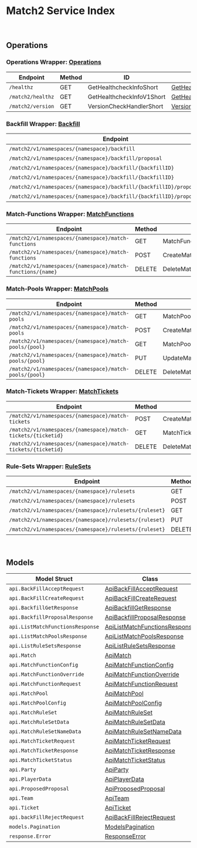 # Match2 Service Index

&nbsp;

## Operations

### Operations Wrapper:  [Operations](../../services-api/pkg/service/match2/operations.go)
| Endpoint | Method | ID | Class | Wrapper | Example |
|---|---|---|---|---|---|
| `/healthz` | GET | GetHealthcheckInfoShort | [GetHealthcheckInfoShort](../../match2-sdk/pkg/match2client/operations/operations_client.go) | [GetHealthcheckInfoShort](../../services-api/pkg/service/match2/operations.go) | [GetHealthcheckInfoShort](../../samples/cli/cmd/match2/operations/getHealthcheckInfo.go) |
| `/match2/healthz` | GET | GetHealthcheckInfoV1Short | [GetHealthcheckInfoV1Short](../../match2-sdk/pkg/match2client/operations/operations_client.go) | [GetHealthcheckInfoV1Short](../../services-api/pkg/service/match2/operations.go) | [GetHealthcheckInfoV1Short](../../samples/cli/cmd/match2/operations/getHealthcheckInfoV1.go) |
| `/match2/version` | GET | VersionCheckHandlerShort | [VersionCheckHandlerShort](../../match2-sdk/pkg/match2client/operations/operations_client.go) | [VersionCheckHandlerShort](../../services-api/pkg/service/match2/operations.go) | [VersionCheckHandlerShort](../../samples/cli/cmd/match2/operations/versionCheckHandler.go) |

### Backfill Wrapper:  [Backfill](../../services-api/pkg/service/match2/backfill.go)
| Endpoint | Method | ID | Class | Wrapper | Example |
|---|---|---|---|---|---|
| `/match2/v1/namespaces/{namespace}/backfill` | POST | CreateBackfillShort | [CreateBackfillShort](../../match2-sdk/pkg/match2client/backfill/backfill_client.go) | [CreateBackfillShort](../../services-api/pkg/service/match2/backfill.go) | [CreateBackfillShort](../../samples/cli/cmd/match2/backfill/createBackfill.go) |
| `/match2/v1/namespaces/{namespace}/backfill/proposal` | GET | GetBackfillProposalShort | [GetBackfillProposalShort](../../match2-sdk/pkg/match2client/backfill/backfill_client.go) | [GetBackfillProposalShort](../../services-api/pkg/service/match2/backfill.go) | [GetBackfillProposalShort](../../samples/cli/cmd/match2/backfill/getBackfillProposal.go) |
| `/match2/v1/namespaces/{namespace}/backfill/{backfillID}` | GET | GetBackfillShort | [GetBackfillShort](../../match2-sdk/pkg/match2client/backfill/backfill_client.go) | [GetBackfillShort](../../services-api/pkg/service/match2/backfill.go) | [GetBackfillShort](../../samples/cli/cmd/match2/backfill/getBackfill.go) |
| `/match2/v1/namespaces/{namespace}/backfill/{backfillID}` | DELETE | DeleteBackfillShort | [DeleteBackfillShort](../../match2-sdk/pkg/match2client/backfill/backfill_client.go) | [DeleteBackfillShort](../../services-api/pkg/service/match2/backfill.go) | [DeleteBackfillShort](../../samples/cli/cmd/match2/backfill/deleteBackfill.go) |
| `/match2/v1/namespaces/{namespace}/backfill/{backfillID}/proposal/accept` | PUT | AcceptBackfillShort | [AcceptBackfillShort](../../match2-sdk/pkg/match2client/backfill/backfill_client.go) | [AcceptBackfillShort](../../services-api/pkg/service/match2/backfill.go) | [AcceptBackfillShort](../../samples/cli/cmd/match2/backfill/acceptBackfill.go) |
| `/match2/v1/namespaces/{namespace}/backfill/{backfillID}/proposal/reject` | PUT | RejectBackfillShort | [RejectBackfillShort](../../match2-sdk/pkg/match2client/backfill/backfill_client.go) | [RejectBackfillShort](../../services-api/pkg/service/match2/backfill.go) | [RejectBackfillShort](../../samples/cli/cmd/match2/backfill/rejectBackfill.go) |

### Match-Functions Wrapper:  [MatchFunctions](../../services-api/pkg/service/match2/matchFunctions.go)
| Endpoint | Method | ID | Class | Wrapper | Example |
|---|---|---|---|---|---|
| `/match2/v1/namespaces/{namespace}/match-functions` | GET | MatchFunctionListShort | [MatchFunctionListShort](../../match2-sdk/pkg/match2client/match_functions/match_functions_client.go) | [MatchFunctionListShort](../../services-api/pkg/service/match2/matchFunctions.go) | [MatchFunctionListShort](../../samples/cli/cmd/match2/matchFunctions/matchFunctionList.go) |
| `/match2/v1/namespaces/{namespace}/match-functions` | POST | CreateMatchFunctionShort | [CreateMatchFunctionShort](../../match2-sdk/pkg/match2client/match_functions/match_functions_client.go) | [CreateMatchFunctionShort](../../services-api/pkg/service/match2/matchFunctions.go) | [CreateMatchFunctionShort](../../samples/cli/cmd/match2/matchFunctions/createMatchFunction.go) |
| `/match2/v1/namespaces/{namespace}/match-functions/{name}` | DELETE | DeleteMatchFunctionShort | [DeleteMatchFunctionShort](../../match2-sdk/pkg/match2client/match_functions/match_functions_client.go) | [DeleteMatchFunctionShort](../../services-api/pkg/service/match2/matchFunctions.go) | [DeleteMatchFunctionShort](../../samples/cli/cmd/match2/matchFunctions/deleteMatchFunction.go) |

### Match-Pools Wrapper:  [MatchPools](../../services-api/pkg/service/match2/matchPools.go)
| Endpoint | Method | ID | Class | Wrapper | Example |
|---|---|---|---|---|---|
| `/match2/v1/namespaces/{namespace}/match-pools` | GET | MatchPoolListShort | [MatchPoolListShort](../../match2-sdk/pkg/match2client/match_pools/match_pools_client.go) | [MatchPoolListShort](../../services-api/pkg/service/match2/matchPools.go) | [MatchPoolListShort](../../samples/cli/cmd/match2/matchPools/matchPoolList.go) |
| `/match2/v1/namespaces/{namespace}/match-pools` | POST | CreateMatchPoolShort | [CreateMatchPoolShort](../../match2-sdk/pkg/match2client/match_pools/match_pools_client.go) | [CreateMatchPoolShort](../../services-api/pkg/service/match2/matchPools.go) | [CreateMatchPoolShort](../../samples/cli/cmd/match2/matchPools/createMatchPool.go) |
| `/match2/v1/namespaces/{namespace}/match-pools/{pool}` | GET | MatchPoolDetailsShort | [MatchPoolDetailsShort](../../match2-sdk/pkg/match2client/match_pools/match_pools_client.go) | [MatchPoolDetailsShort](../../services-api/pkg/service/match2/matchPools.go) | [MatchPoolDetailsShort](../../samples/cli/cmd/match2/matchPools/matchPoolDetails.go) |
| `/match2/v1/namespaces/{namespace}/match-pools/{pool}` | PUT | UpdateMatchPoolShort | [UpdateMatchPoolShort](../../match2-sdk/pkg/match2client/match_pools/match_pools_client.go) | [UpdateMatchPoolShort](../../services-api/pkg/service/match2/matchPools.go) | [UpdateMatchPoolShort](../../samples/cli/cmd/match2/matchPools/updateMatchPool.go) |
| `/match2/v1/namespaces/{namespace}/match-pools/{pool}` | DELETE | DeleteMatchPoolShort | [DeleteMatchPoolShort](../../match2-sdk/pkg/match2client/match_pools/match_pools_client.go) | [DeleteMatchPoolShort](../../services-api/pkg/service/match2/matchPools.go) | [DeleteMatchPoolShort](../../samples/cli/cmd/match2/matchPools/deleteMatchPool.go) |

### Match-Tickets Wrapper:  [MatchTickets](../../services-api/pkg/service/match2/matchTickets.go)
| Endpoint | Method | ID | Class | Wrapper | Example |
|---|---|---|---|---|---|
| `/match2/v1/namespaces/{namespace}/match-tickets` | POST | CreateMatchTicketShort | [CreateMatchTicketShort](../../match2-sdk/pkg/match2client/match_tickets/match_tickets_client.go) | [CreateMatchTicketShort](../../services-api/pkg/service/match2/matchTickets.go) | [CreateMatchTicketShort](../../samples/cli/cmd/match2/matchTickets/createMatchTicket.go) |
| `/match2/v1/namespaces/{namespace}/match-tickets/{ticketid}` | GET | MatchTicketDetailsShort | [MatchTicketDetailsShort](../../match2-sdk/pkg/match2client/match_tickets/match_tickets_client.go) | [MatchTicketDetailsShort](../../services-api/pkg/service/match2/matchTickets.go) | [MatchTicketDetailsShort](../../samples/cli/cmd/match2/matchTickets/matchTicketDetails.go) |
| `/match2/v1/namespaces/{namespace}/match-tickets/{ticketid}` | DELETE | DeleteMatchTicketShort | [DeleteMatchTicketShort](../../match2-sdk/pkg/match2client/match_tickets/match_tickets_client.go) | [DeleteMatchTicketShort](../../services-api/pkg/service/match2/matchTickets.go) | [DeleteMatchTicketShort](../../samples/cli/cmd/match2/matchTickets/deleteMatchTicket.go) |

### Rule-Sets Wrapper:  [RuleSets](../../services-api/pkg/service/match2/ruleSets.go)
| Endpoint | Method | ID | Class | Wrapper | Example |
|---|---|---|---|---|---|
| `/match2/v1/namespaces/{namespace}/rulesets` | GET | RuleSetListShort | [RuleSetListShort](../../match2-sdk/pkg/match2client/rule_sets/rule_sets_client.go) | [RuleSetListShort](../../services-api/pkg/service/match2/ruleSets.go) | [RuleSetListShort](../../samples/cli/cmd/match2/ruleSets/ruleSetList.go) |
| `/match2/v1/namespaces/{namespace}/rulesets` | POST | CreateRuleSetShort | [CreateRuleSetShort](../../match2-sdk/pkg/match2client/rule_sets/rule_sets_client.go) | [CreateRuleSetShort](../../services-api/pkg/service/match2/ruleSets.go) | [CreateRuleSetShort](../../samples/cli/cmd/match2/ruleSets/createRuleSet.go) |
| `/match2/v1/namespaces/{namespace}/rulesets/{ruleset}` | GET | RuleSetDetailsShort | [RuleSetDetailsShort](../../match2-sdk/pkg/match2client/rule_sets/rule_sets_client.go) | [RuleSetDetailsShort](../../services-api/pkg/service/match2/ruleSets.go) | [RuleSetDetailsShort](../../samples/cli/cmd/match2/ruleSets/ruleSetDetails.go) |
| `/match2/v1/namespaces/{namespace}/rulesets/{ruleset}` | PUT | UpdateRuleSetShort | [UpdateRuleSetShort](../../match2-sdk/pkg/match2client/rule_sets/rule_sets_client.go) | [UpdateRuleSetShort](../../services-api/pkg/service/match2/ruleSets.go) | [UpdateRuleSetShort](../../samples/cli/cmd/match2/ruleSets/updateRuleSet.go) |
| `/match2/v1/namespaces/{namespace}/rulesets/{ruleset}` | DELETE | DeleteRuleSetShort | [DeleteRuleSetShort](../../match2-sdk/pkg/match2client/rule_sets/rule_sets_client.go) | [DeleteRuleSetShort](../../services-api/pkg/service/match2/ruleSets.go) | [DeleteRuleSetShort](../../samples/cli/cmd/match2/ruleSets/deleteRuleSet.go) |


&nbsp;  

## Models

| Model Struct | Class |
|---|---|
| `api.BackFillAcceptRequest` | [ApiBackFillAcceptRequest ](../../match2-sdk/pkg/match2clientmodels/api_back_fill_accept_request.go) |
| `api.BackFillCreateRequest` | [ApiBackFillCreateRequest ](../../match2-sdk/pkg/match2clientmodels/api_back_fill_create_request.go) |
| `api.BackfillGetResponse` | [ApiBackfillGetResponse ](../../match2-sdk/pkg/match2clientmodels/api_backfill_get_response.go) |
| `api.BackfillProposalResponse` | [ApiBackfillProposalResponse ](../../match2-sdk/pkg/match2clientmodels/api_backfill_proposal_response.go) |
| `api.ListMatchFunctionsResponse` | [ApiListMatchFunctionsResponse ](../../match2-sdk/pkg/match2clientmodels/api_list_match_functions_response.go) |
| `api.ListMatchPoolsResponse` | [ApiListMatchPoolsResponse ](../../match2-sdk/pkg/match2clientmodels/api_list_match_pools_response.go) |
| `api.ListRuleSetsResponse` | [ApiListRuleSetsResponse ](../../match2-sdk/pkg/match2clientmodels/api_list_rule_sets_response.go) |
| `api.Match` | [ApiMatch ](../../match2-sdk/pkg/match2clientmodels/api_match.go) |
| `api.MatchFunctionConfig` | [ApiMatchFunctionConfig ](../../match2-sdk/pkg/match2clientmodels/api_match_function_config.go) |
| `api.MatchFunctionOverride` | [ApiMatchFunctionOverride ](../../match2-sdk/pkg/match2clientmodels/api_match_function_override.go) |
| `api.MatchFunctionRequest` | [ApiMatchFunctionRequest ](../../match2-sdk/pkg/match2clientmodels/api_match_function_request.go) |
| `api.MatchPool` | [ApiMatchPool ](../../match2-sdk/pkg/match2clientmodels/api_match_pool.go) |
| `api.MatchPoolConfig` | [ApiMatchPoolConfig ](../../match2-sdk/pkg/match2clientmodels/api_match_pool_config.go) |
| `api.MatchRuleSet` | [ApiMatchRuleSet ](../../match2-sdk/pkg/match2clientmodels/api_match_rule_set.go) |
| `api.MatchRuleSetData` | [ApiMatchRuleSetData ](../../match2-sdk/pkg/match2clientmodels/api_match_rule_set_data.go) |
| `api.MatchRuleSetNameData` | [ApiMatchRuleSetNameData ](../../match2-sdk/pkg/match2clientmodels/api_match_rule_set_name_data.go) |
| `api.MatchTicketRequest` | [ApiMatchTicketRequest ](../../match2-sdk/pkg/match2clientmodels/api_match_ticket_request.go) |
| `api.MatchTicketResponse` | [ApiMatchTicketResponse ](../../match2-sdk/pkg/match2clientmodels/api_match_ticket_response.go) |
| `api.MatchTicketStatus` | [ApiMatchTicketStatus ](../../match2-sdk/pkg/match2clientmodels/api_match_ticket_status.go) |
| `api.Party` | [ApiParty ](../../match2-sdk/pkg/match2clientmodels/api_party.go) |
| `api.PlayerData` | [ApiPlayerData ](../../match2-sdk/pkg/match2clientmodels/api_player_data.go) |
| `api.ProposedProposal` | [ApiProposedProposal ](../../match2-sdk/pkg/match2clientmodels/api_proposed_proposal.go) |
| `api.Team` | [ApiTeam ](../../match2-sdk/pkg/match2clientmodels/api_team.go) |
| `api.Ticket` | [ApiTicket ](../../match2-sdk/pkg/match2clientmodels/api_ticket.go) |
| `api.backFillRejectRequest` | [ApiBackFillRejectRequest ](../../match2-sdk/pkg/match2clientmodels/api_back_fill_reject_request.go) |
| `models.Pagination` | [ModelsPagination ](../../match2-sdk/pkg/match2clientmodels/models_pagination.go) |
| `response.Error` | [ResponseError ](../../match2-sdk/pkg/match2clientmodels/response_error.go) |
